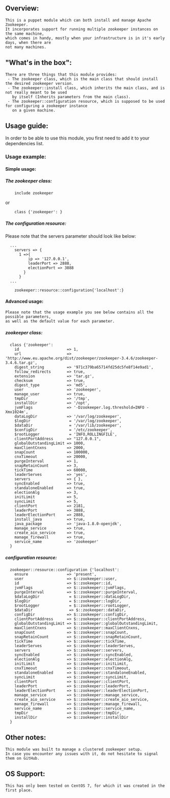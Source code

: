 ## Overview:
    This is a puppet module which can both install and manage Apache Zookeeper.
    It incorporates support for running multiple zookeeper instances on the same machine,
    which comes in handy, mostly when your infrastructure is in it's early days, when there are
    not many machines.

## "What's in the box":
    There are three things that this module provides:
     - The zookeeper class, which is the main class that should install the desired zookeeper version.
     - The zookeeper::install class, which inherits the main class, and is not really meant to be used
       by itself (Inherits parameters from the main class).
     - The zookeeper::configuration resource, which is supposed to be used for configuring a zookeeper instance
       on a given machine.

## Usage guide:
In order to be able to use  this module, you first need to add it to your dependencies list.
### Usage example:
#### Simple usage:
##### The zookeeper class:
```puppet
    include zookeeper
```
or
```puppet
    class {'zookeeper': }
```
##### The configuration resource:
  Please note that the servers parameter should look like below:
```puppet
  ...
    servers => {
      1 =>{
          ip => '127.0.0.1',
          leaderPort => 2888,
          electionPort => 3888
        }
      }
  ...
```
```puppet
    zookeeper::resource::configuration{'localhost':}
```
#### Advanced usage:
    Please note that the usage example you see below contains all the possible parameters,
    as well as the default value for each parameter.
##### zookeeper class:
```puppet
  class {'zookeeper':
    id                     => 1,
    url                    => 'http://www.eu.apache.org/dist/zookeeper/zookeeper-3.4.6/zookeeper-3.4.6.tar.gz',
    digest_string          => '971c379ba65714fd25dc5fe8f14e9ad1',
    follow_redirects       => true,
    extension              => 'tar.gz',
    checksum               => true,
    digest_type            => 'md5',
    user                   => 'zookeeper',
    manage_user            => true,
    tmpDir                 => '/tmp',
    installDir             => '/opt',
    jvmFlags               => '-Dzookeeper.log.threshold=INFO -Xmx1024m',
    dataLogDir             => '/var/log/zookeeper',
    $logDir                 = '/var/log/zookeeper',
    $dataDir                = '/var/lib/zookeeper',
    $configDir              = '/etc/zookeeper',
    $rootLogger             = 'INFO,ROLLINGFILE',
    clientPortAddress      => "127.0.0.1",
    globalOutstandingLimit => 1000,
    maxClientCnxns         => 2000,
    snapCount              => 100000,
    cnxTimeout             => 20000,
    purgeInterval          => 1,
    snapRetainCount        => 3,
    tickTime               => 60000,
    leaderServes           => 'yes',
    servers                => { },
    syncEnabled            => true,
    standaloneEnabled      => true,
    electionAlg            => 3,
    initLimit              => 5,
    syncLimit              => 5,
    clientPort             => 2181,
    leaderPort             => 3888,
    leaderElectionPort     => 2888,
    install_java           => true,
    java_package           => 'java-1.8.0-openjdk',
    manage_service         => true,
    create_aio_service     => true,
    manage_firewall        => true,
    service_name           => 'zookeeper'
  }
```
##### configuration resource:
```puppet
  zookeeper::resource::configuration {'localhost':
    ensure                 => 'present',
    user                   => $::zookeeper::user,
    id                     => $::zookeeper::id,
    jvmFlags               => $::zookeeper::jvmFlags,
    purgeInterval          => $::zookeeper::purgeInterval,
    $dataLogDir             = $::zookeeper::dataLogDir,
    $logDir                 = $::zookeeper::logDir,
    $rootLogger             = $::zookeeper::rootLogger,
    $dataDir                => $::zookeeper::dataDir,
    configDir              => $::zookeeper::configDir,
    clientPortAddress      => $::zookeeper::clientPortAddress,
    globalOutstandingLimit => $::zookeeper::globalOutstandingLimit,
    maxClientCnxns         => $::zookeeper::maxClientCnxns,
    snapCount              => $::zookeeper::snapCount,
    snapRetainCount        => $::zookeeper::snapRetainCount,
    tickTime               => $::zookeeper::tickTime,
    leaderServes           => $::zookeeper::leaderServes,
    servers                => $::zookeeper::servers,
    syncEnabled            => $::zookeeper::syncEnabled,
    electionAlg            => $::zookeeper::electionAlg,
    initLimit              => $::zookeeper::initLimit,
    cnxTimeout             => $::zookeeper::cnxTimeout,
    standaloneEnabled      => $::zookeeper::standaloneEnabled,
    syncLimit              => $::zookeeper::syncLimit,
    clientPort             => $::zookeeper::clientPort,
    leaderPort             => $::zookeeper::leaderPort,
    leaderElectionPort     => $::zookeeper::leaderElectionPort,
    manage_service         => $::zookeeper::manage_service,
    create_aio_service     => $::zookeeper::create_aio_service,
    manage_firewall        => $::zookeeper::manage_firewall,
    service_name           => $::zookeeper::service_name,
    tmpDir                 => $::zookeeper::tmpDir,
    installDir             => $::zookeeper::installDir
  }
```

## Other notes:
    This module was built to manage a clustered zookeeper setup.
    In case you encounter any issues with it, do not hesitate to signal them on GitHub.

## OS Support:
    This has only been tested on CentOS 7, for which it was created in the first place.
